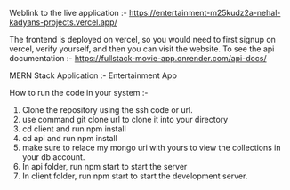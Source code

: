 Weblink to the live application :- https://entertainment-m25kudz2a-nehal-kadyans-projects.vercel.app/

The frontend is deployed on vercel, so you would need to first signup on vercel, verify yourself, and then you can visit the website.
To see the api documentation :- https://fullstack-movie-app.onrender.com/api-docs/

MERN Stack Application :- Entertainment App

How to run the code in your system :-
1) Clone the repository using the ssh code or url.
2) use command git clone url to clone it into your directory
3) cd client and run npm install
4) cd api and run npm install
5) make sure to relace my mongo uri with yours to view the collections in your db account.
6) In api folder, run npm start to start the server
7) In client folder, run npm start to start the development server.

